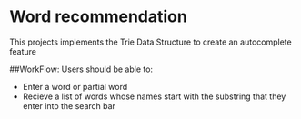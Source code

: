 # Word recommendation

This projects implements the Trie Data Structure to create an autocomplete feature

##WorkFlow:
Users should be able to:

- Enter a word or partial word
- Recieve a list of words whose names start with the substring that they enter into the search bar


